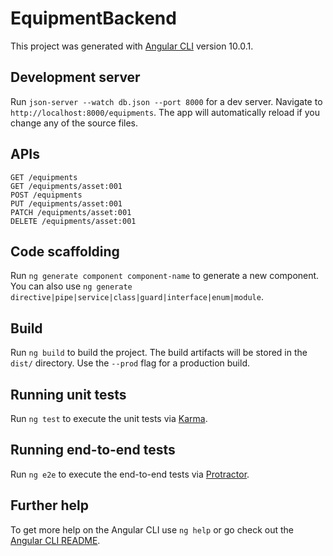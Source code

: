 # EquipmentBackend

This project was generated with [Angular CLI](https://github.com/angular/angular-cli) version 10.0.1.

## Development server

Run `json-server --watch db.json --port 8000` for a dev server. Navigate to `http://localhost:8000/equipments`. The app will automatically reload if you change any of the source files.

## APIs
```
GET /equipments
GET /equipments/asset:001
POST /equipments
PUT /equipments/asset:001
PATCH /equipments/asset:001
DELETE /equipments/asset:001
```

## Code scaffolding

Run `ng generate component component-name` to generate a new component. You can also use `ng generate directive|pipe|service|class|guard|interface|enum|module`.

## Build

Run `ng build` to build the project. The build artifacts will be stored in the `dist/` directory. Use the `--prod` flag for a production build.

## Running unit tests

Run `ng test` to execute the unit tests via [Karma](https://karma-runner.github.io).

## Running end-to-end tests

Run `ng e2e` to execute the end-to-end tests via [Protractor](http://www.protractortest.org/).

## Further help

To get more help on the Angular CLI use `ng help` or go check out the [Angular CLI README](https://github.com/angular/angular-cli/blob/master/README.md).

